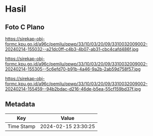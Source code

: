 # Hasil

## Foto C Plano

https://sirekap-obj-formc.kpu.go.id/a96c/pemilu/ppwp/33/10/03/20/09/3310032009002-20240214-155032--a21dc0ff-c4b3-4b07-ab31-cbc4cafd486f.jpg

https://sirekap-obj-formc.kpu.go.id/a96c/pemilu/ppwp/33/10/03/20/09/3310032009002-20240214-155305--5c6efd70-b91b-4a46-9a2b-2ab59d758f57.jpg

https://sirekap-obj-formc.kpu.go.id/a96c/pemilu/ppwp/33/10/03/20/09/3310032009002-20240214-155459--94b2bdac-d216-46de-b5ea-55cf159bd37f.jpg


## Metadata

| Key        | Value               |
| ---------- | ------------------- |
| Time Stamp | 2024-02-15 23:30:25 |



